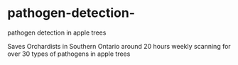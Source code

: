 # pathogen-detection-
pathogen detection in apple trees

Saves Orchardists in Southern Ontario around 20 hours weekly scanning for over 30 types of pathogens in apple trees
